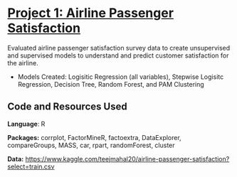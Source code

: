 # [Project 1: Airline Passenger Satisfaction](https://github.com/saratuncten/airline_passenger_satisfaction)
Evaluated airline passenger satisfaction survey data to create unsupervised and supervised models to understand and predict customer satisfaction for the airline.

* Models Created: Logisitic Regression (all variables), Stepwise Logisitc Regression, Decision Tree, Random Forest, and PAM Clustering

## Code and Resources Used
**Language**: R 

**Packages:** corrplot, FactorMineR, factoextra, DataExplorer, compareGroups, MASS, car, rpart, randomForest, cluster 

**Data:** https://www.kaggle.com/teejmahal20/airline-passenger-satisfaction?select=train.csv
